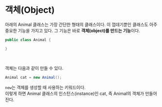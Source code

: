 # 객체(Object)

아래의 Animal 클래스는 가장 간단한 형태의 클래스이다. 이 껍데기뿐인 클래스도 아주 중요한 기능을 가지고 있다. 그 기능은 바로 **객체(object)를 만드는 기능**이다.
```java
public class Animal {

}
```

<br>

객체는 다음과 같이 만들 수 있다. 
```java
Animal cat = new Animal();
```
`new`는 객체를 생성할 때 사용하는 키워드이다.   
이렇게 하면 Animal 클래스의 인스턴스(instance)인 cat, 즉 Animal의 객체가 만들어진다. 